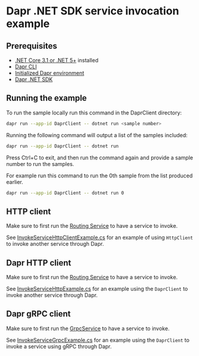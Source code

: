 # Dapr .NET SDK service invocation example

## Prerequisites

- [.NET Core 3.1 or .NET 5+](https://dotnet.microsoft.com/download) installed
- [Dapr CLI](https://docs.dapr.io/getting-started/install-dapr-cli/)
- [Initialized Dapr environment](https://docs.dapr.io/getting-started/install-dapr-selfhost/)
- [Dapr .NET SDK](https://docs.dapr.io/developing-applications/sdks/dotnet/)

## Running the example

To run the sample locally run this command in the DaprClient directory:

```sh
dapr run --app-id DaprClient -- dotnet run <sample number>
```

Running the following command will output a list of the samples included:

```sh
dapr run --app-id DaprClient -- dotnet run
```

Press Ctrl+C to exit, and then run the command again and provide a sample number to run the samples.

For example run this command to run the 0th sample from the list produced earlier.

```sh
dapr run --app-id DaprClient -- dotnet run 0
```

## HTTP client

Make sure to first run the [Routing Service](../../AspNetCore/RoutingSample) to have a service to invoke.

See [InvokeServiceHttpClientExample.cs](./InvokeServiceHttpClientExample.cs) for an example of using `HttpClient` to invoke another service through Dapr.

## Dapr HTTP client
Make sure to first run the [Routing Service](../../AspNetCore/RoutingSample) to have a service to invoke.

See [InvokeServiceHttpExample.cs](./InvokeServiceHttpExample.cs) for an example using the `DaprClient` to invoke another service through Dapr.

## Dapr gRPC client

Make sure to first run the [GrpcService](../../AspNetCore/GrpcServiceSample) to have a service to invoke.

See [InvokeServiceGrpcExample.cs](./InvokeServiceGrpcExample.cs) for an example using the `DaprClient` to invoke a service using gRPC through Dapr.
